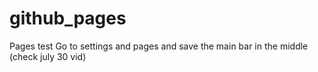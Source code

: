 # github_pages
Pages test
Go to settings and pages and save the main bar in the middle (check july 30 vid)
